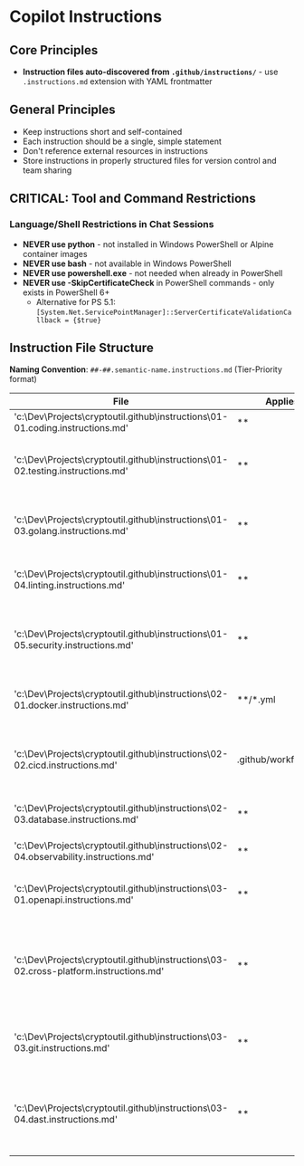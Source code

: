 # Copilot Instructions

## Core Principles
- **Instruction files auto-discovered from `.github/instructions/`** - use `.instructions.md` extension with YAML frontmatter

## General Principles

- Keep instructions short and self-contained
- Each instruction should be a single, simple statement
- Don't reference external resources in instructions
- Store instructions in properly structured files for version control and team sharing

## CRITICAL: Tool and Command Restrictions

### Language/Shell Restrictions in Chat Sessions
- **NEVER use python** - not installed in Windows PowerShell or Alpine container images
- **NEVER use bash** - not available in Windows PowerShell
- **NEVER use powershell.exe** - not needed when already in PowerShell
- **NEVER use -SkipCertificateCheck** in PowerShell commands - only exists in PowerShell 6+
  - Alternative for PS 5.1: `[System.Net.ServicePointManager]::ServerCertificateValidationCallback = {$true}`

## Instruction File Structure

**Naming Convention**: `##-##.semantic-name.instructions.md` (Tier-Priority format)

| File | Applies To | Description |
| ------- | --------- | ----------- |
| 'c:\Dev\Projects\cryptoutil\.github\instructions\01-01.coding.instructions.md' | ** | coding patterns and standards |
| 'c:\Dev\Projects\cryptoutil\.github\instructions\01-02.testing.instructions.md' | ** | testing patterns, methodologies, and best practices |
| 'c:\Dev\Projects\cryptoutil\.github\instructions\01-03.golang.instructions.md' | ** | Go project structure, architecture, and coding standards |
| 'c:\Dev\Projects\cryptoutil\.github\instructions\01-04.linting.instructions.md' | ** | code quality, linting, and maintenance standards |
| 'c:\Dev\Projects\cryptoutil\.github\instructions\01-05.security.instructions.md' | ** | security implementation, cryptographic operations, and network patterns |
| 'c:\Dev\Projects\cryptoutil\.github\instructions\02-01.docker.instructions.md' | **/*.yml | Docker and Docker Compose configuration |
| 'c:\Dev\Projects\cryptoutil\.github\instructions\02-02.cicd.instructions.md' | .github/workflows/*.yml | CI/CD workflow configuration, service connectivity verification, and act testing |
| 'c:\Dev\Projects\cryptoutil\.github\instructions\02-03.database.instructions.md' | ** | database operations and ORM patterns |
| 'c:\Dev\Projects\cryptoutil\.github\instructions\02-04.observability.instructions.md' | ** | observability and monitoring implementation |
| 'c:\Dev\Projects\cryptoutil\.github\instructions\03-01.openapi.instructions.md' | ** | OpenAPI specification and code generation |
| 'c:\Dev\Projects\cryptoutil\.github\instructions\03-02.cross-platform.instructions.md' | ** | platform-specific tooling: PowerShell, scripts, command restrictions, Docker pre-pull |
| 'c:\Dev\Projects\cryptoutil\.github\instructions\03-03.git.instructions.md' | ** | Git workflow, conventional commits, PRs, and documentation |
| 'c:\Dev\Projects\cryptoutil\.github\instructions\03-04.dast.instructions.md' | ** | Dynamic Application Security Testing (DAST): Nuclei scanning, ZAP testing |
